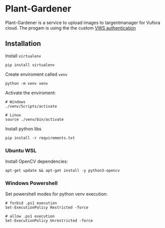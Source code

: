 # Plant-Gardener

Plant-Gardener is a service to upload images to targentmanager for Vufora cloud. The progam is using the the custom [VWS authentication](https://library.vuforia.com/web-api/vuforia-web-api-authentication#vws-authentication)

## Installation

Install `virtualenv`

    pip install virtualenv

Create enviroment called `venv`

    python -m venv venv

Activate the enviroment:

    # Windows
    ./venv/Scripts/activate

    # Linux
    source ./venv/bin/activate

Install python libs

    pip install -r requirements.txt

### Ubuntu WSL

Install OpenCV dependencies:

    apt-get update && apt-get install -y python3-opencv

### Windows Powershell

Set powershell modes for python venv execution:     
    
    # forbid .ps1 execution 
    Set-ExecutionPolicy Restricted -force 
    
    # allow .ps1 execution 
    Set-ExecutionPolicy Unrestricted -force 